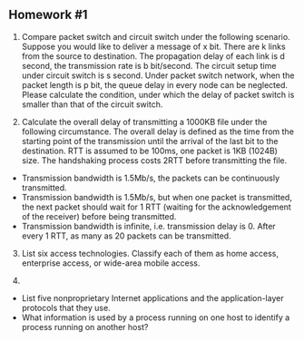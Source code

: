 <!--
 * @Github: https://github.com/Certseeds/CS305_2019F_Remake
 * @Organization: SUSTech
 * @Author: nanoseeds
 * @Date: 2020-06-19 21:58:33
 * @LastEditors: nanoseeds
 * @LastEditTime: 2020-06-20 10:13:32
 * @License: CC-BY-NC-SA_V4_0 or any later version 
 -->
## Homework #1
1. Compare packet switch and circuit switch under the following scenario. Suppose you would like to deliver a message of x bit. There are k links from the source to destination. The propagation delay of each link is d second, the transmission rate is b bit/second. The circuit setup time under circuit switch is s second. Under packet switch network, when the packet length is p bit, the queue delay in every node can be neglected. Please calculate the condition, under which the delay of packet switch is smaller than that of the circuit switch.

2. Calculate the overall delay of transmitting a 1000KB file under the following circumstance. The overall delay is defined as the time from the starting point of the transmission until the arrival of the last bit to the destination. RTT is assumed to be 100ms, one packet is 1KB (1024B) size. The handshaking process costs 2RTT before transmitting the file.
  +  Transmission bandwidth is 1.5Mb/s, the packets can be continuously transmitted.
  + Transmission bandwidth is 1.5Mb/s, but when one packet is transmitted, the next packet should wait for 1 RTT (waiting for the acknowledgement of the receiver) before being transmitted.
  + Transmission bandwidth is infinite, i.e. transmission delay is 0. After every 1 RTT, as many as 20 packets can be transmitted.

3. List six access technologies. Classify each of them as home access, enterprise access, or wide-area mobile access.

4. 
  + List five nonproprietary Internet applications and the application-layer protocols that they use.
  + What information is used by a process running on one host to identify a process running on another host? 